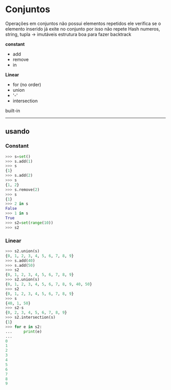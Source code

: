 # Conjuntos

Operações em conjuntos
não possui elementos repetidos
    ele verifica se o elemento inserido já exite no conjunto por isso não repete
Hash
numeros, string, tupla -> imutáveis
estrutura boa para fazer backtrack

**constant**
 - add
 - remove
 - in

**Linear**
 - for (no order)
 - union
 - '-'
 - intersection

 built-in

---- 

## usando
### Constant
```python
>>> s=set()
>>> s.add(1)
>>> s
{1}
>>> s.add(2)
>>> s
{1, 2}
>>> s.remove(2)
>>> s
{1}
>>> 2 in s
False
>>> 1 in s
True
>>> s2=set(range(10))
>>> s2
```
### Linear
```python
>>> s2.union(s)
{0, 1, 2, 3, 4, 5, 6, 7, 8, 9}
>>> s.add(40)
>>> s.add(50)
>>> s2
{0, 1, 2, 3, 4, 5, 6, 7, 8, 9}
>>> s2.union(s)
{0, 1, 2, 3, 4, 5, 6, 7, 8, 9, 40, 50}
>>> s2
{0, 1, 2, 3, 4, 5, 6, 7, 8, 9}
>>> s
{40, 1, 50}
>>> s2-s
{0, 2, 3, 4, 5, 6, 7, 8, 9}
>>> s2.intersection(s)
{1}
>>> for e in s2:
...     print(e)
... 
0
1
2
3
4
5
6
7
8
9

```